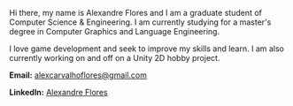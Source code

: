 Hi there, my name is Alexandre Flores and I am a graduate student of Computer Science & Engineering. I am currently studying for a master's degree in Computer Graphics and Language Engineering.

I love game development and seek to improve my skills and learn. I am also currently working on and off on a Unity 2D hobby project.

**Email:** [alexcarvalhoflores@gmail.com](alexcarvalhoflores@gmail.com)

**LinkedIn:** [Alexandre Flores](https://www.linkedin.com/in/alexandre-flores-243550185/)

<!--
**SugaryLump/SugaryLump** is a ✨ _special_ ✨ repository because its `README.md` (this file) appears on your GitHub profile.

Here are some ideas to get you started:

- 🔭 I’m currently working on ...
- 🌱 I’m currently learning ...
- 👯 I’m looking to collaborate on ...
- 🤔 I’m looking for help with ...
- 💬 Ask me about ...
- 📫 How to reach me: ...
- 😄 Pronouns: ...
- ⚡ Fun fact: ...
-->
